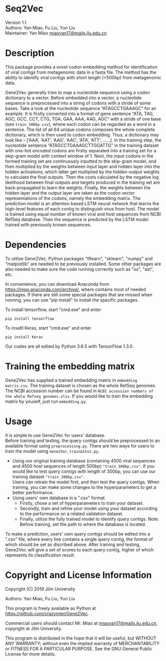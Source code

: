 # Seq2Vec
Version 1.1 <br>
Authors: Yan Miao, Fu Liu, Yun Liu <br>
Maintainer: Yan Miao miaoyan17@mails.jlu.edu.cn 

# Description
  This package provides a novel codon embedding method for identification of viral contigs from metagenomic data in a fasta file. The method has the ability to identify viral contigs with short length (<500bp) from metagenomic data.

  Gene2Vec generally tries to map a nucleotide sequence using a codon dictionary to a vector. Before embedded into a vector, a nucleotide sequence is preprocessed into a string of codons with a stride of some bases. Take a look at the nucleotide sequence “ATAGCCTGAAAGC” for an example. It is firstly converted into a format of gene sentence “ATA, TAG, AGC, GCC, CCT, CTG, TGA, GAA, AAA, AAG, AGC” with a stride of one base (see `train_500bp.csv`), where each codon can be regarded as a word in a sentence. The list of all 64 unique codons composes the whole complete dictionary, which is then used to codon embedding. Thus, a dictionary may look like – [‘AAA’, ‘AAT’, ‘AAG’, ‘AAC’, ‘ATA’, ‘ATT’, ……]. In the training step, the nucleotide sentence “ATAGCCTGAAAGCTTGGATTG” in the training dataset with one-hot encoded codons are firstly separated into a training set for a skip-gram model with context window of 1. Next, the input codons in the formed training set are continuously inputted to the skip-gram model, and then multiplied by the weights between input layer and hidden layer into the hidden activations, which latter get multiplied by the hidden-output weights to calculate the final outputs. Then the costs calculated by the negative log likelihood between final outputs and targets produced in the training set are back-propagated to learn the weights. Finally, the weights between the hidden layer and the output layer are taken as the codon vector representations of the codons, namely the embedding matrix.
  The prediction model is an attention based LSTM neural network that learns the high-level features of each contig to distinguish virus from host. The model is trained using equal number of known viral and host sequences from NCBI RefSeq database. Then the sequence is predicted by the LSTM model trained with previously known sequences.

# Dependencies
To utilize Gene2Vec, Python packages "tflearn", "sklearn", "numpy" and "matplotlib" are needed to be previously installed. Some other packages are also needed to make sure the code running correctly such as "os", "ast", etc.

In convenience, you can download Anaconda from https://repo.anaconda.com/archive/, where contains most of needed packages. If there are still some special packages that are missed when running, you can use "pip install" to install the specific packages. 

To install tensorflow, start "cmd.exe" and enter <br>
```
pip install tensorflow
```
To insatll Keras, start "cmd.exe" and enter <br>
```
pip install Keras
```
Our codes are all edited by Python 3.6.5 with TensorFlow 1.3.0.

# Training the embedding matrix
Gene2Vec has supplied a trained embedding matrix in `embedding matrix.csv`. The training dataset is chosen as the whole RefSeq genomes. The NCBI accession number can be found in `NCBI accession numbers of the whole Refseq genomes.xlsx`. If you would like to train the embedding matrix by youself, just run `embedding.py`.

# Usage
It is simple to use Gene2Vec for users' database. <br>
Before training and testing, the query contigs should be preprocessed to an available format using `preprocessing.py`.
There are two ways for users to train the model using `Gene2Vec_train&test.py`.
* Using our original training database (containing 4500 viral sequences and 4500 host sequences of length 500bp) `"train_500bp.csv"`. If you would like to test query contigs with length of 300bp, you can use our training dataset `"train_300bp.csv"`. <br>
Users can retrain the model first, and then test the query contigs. When training, you can make some changes to the hyperparameters to get a better performance.
* Using users' own database in a ".csv" format. <br>
	* Firstly, chose a set of hyperparameters to train your dataset.
	* Secondly, train and refine your model using your dataset according to the performance on a related validation dataset.
	* Finally, utilize the fully trained model to identify query contigs. 
Note: Before training, set the path to where the database is located. 

To make a prediction, users' own query contigs should be edited into a ".csv" file, where every line contains a single query contig, the format of which should be set as discribed above. After training and testing, Gene2Vec will give a set of scores to each query contig, higher of which represents its classification result.

# Copyright and License Information
Copyright (C) 2019 Jilin University

Authors: Yan Miao, Fu Liu, Yun Liu

This program is freely available as Python at https://github.com/crazyinter/Gene2Vec.

Commercial users should contact Mr. Miao at miaoyan17@mails.jlu.edu.cn, copyright at Jilin University.

This program is distributed in the hope that it will be useful, but WITHOUT ANY WARRANTY; without even the implied warranty of MERCHANTABILITY or FITNESS FOR A PARTICULAR PURPOSE. See the GNU General Public License for more details.
